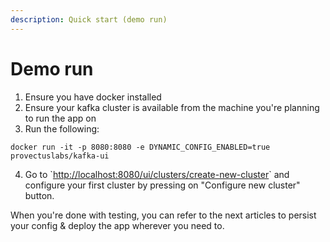 ```yaml
---
description: Quick start (demo run)
---
```


# Demo run

1. Ensure you have docker installed
2. Ensure your kafka cluster is available from the machine you're planning to run the app on
3. Run the following:

```
docker run -it -p 8080:8080 -e DYNAMIC_CONFIG_ENABLED=true provectuslabs/kafka-ui
```

4. Go to \`[http://localhost:8080/ui/clusters/create-new-cluster](http://localhost:8080/ui/clusters/create-new-cluster)\` and configure your first cluster by pressing on "Configure new cluster" button.

When you're done with testing, you can refer to the next articles to persist your config & deploy the app wherever you need to.
